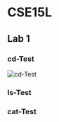 # CSE15L
## Lab 1
### cd-Test
![cd-Test](Markcmd/cse15l-lab-reports/cd-Test.png)


### ls-Test



### cat-Test



